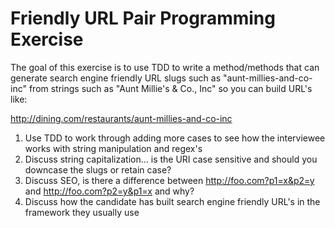 # Friendly URL Pair Programming Exercise

The goal of this exercise is to use TDD to write a method/methods that can generate search engine friendly URL slugs
such as "aunt-millies-and-co-inc" from strings such as "Aunt Millie's & Co., Inc" so you can build URL's like:

http://dining.com/restaurants/aunt-millies-and-co-inc

1. Use TDD to work through adding more cases to see how the interviewee works with string manipulation and regex's
2. Discuss string capitalization... is the URI case sensitive and should you downcase the slugs or retain case?
3. Discuss SEO, is there a difference between http://foo.com?p1=x&p2=y and http://foo.com?p2=y&p1=x and why?
4. Discuss how the candidate has built search engine friendly URL's in the framework they usually use
